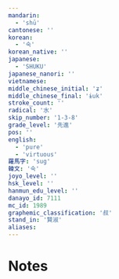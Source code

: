 ```yaml
---
mandarin:
  - 'shū'
cantonese: ''
korean:
  - '숙'
korean_native: ''
japanese:
  - 'SHUKU'
japanese_nanori: ''
vietnamese:
middle_chinese_initial: 'ʑ'
middle_chinese_final: 'ɨuk'
stroke_count: ''
radical: '水'
skip_number: '1-3-8'
grade_level: '先進'
pos: ''
english:
  - 'pure'
  - 'virtuous'
羅馬字: 'sug'
韓文: '숙'
joyo_level: ''
hsk_level: ''
hanmun_edu_level: ''
danayo_id: 7111
mc_id: 1989
graphemic_classification: '叔'
stand_in: '賢淑'
aliases:
---
```


# Notes
